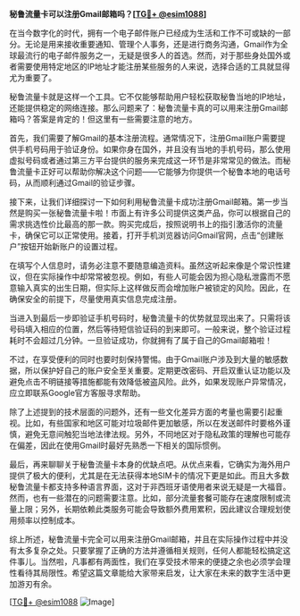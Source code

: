 **秘鲁流量卡可以注册Gmail邮箱吗？[[TG💪+ @esim1088](https://t.me/s/esim1088)]**

在当今数字化的时代，拥有一个电子邮件账户已经成为生活和工作不可或缺的一部分。无论是用来接收重要通知、管理个人事务，还是进行商务沟通，Gmail作为全球最流行的电子邮件服务之一，无疑是很多人的首选。然而，对于那些身处国外或者需要使用特定地区的IP地址才能注册某些服务的人来说，选择合适的工具就显得尤为重要了。

秘鲁流量卡就是这样一个工具。它不仅能够帮助用户轻松获取秘鲁当地的IP地址，还能提供稳定的网络连接。那么问题来了：秘鲁流量卡真的可以用来注册Gmail邮箱吗？答案是肯定的！但这里有一些需要注意的地方。

首先，我们需要了解Gmail的基本注册流程。通常情况下，注册Gmail账户需要提供手机号码用于验证身份。如果你身在国外，并且没有当地的手机号码，那么使用虚拟号码或者通过第三方平台提供的服务来完成这一环节是非常常见的做法。而秘鲁流量卡正好可以帮助你解决这个问题——它能够为你提供一个秘鲁本地的电话号码，从而顺利通过Gmail的验证步骤。

接下来，让我们详细探讨一下如何利用秘鲁流量卡成功注册Gmail邮箱。第一步当然是购买一张秘鲁流量卡啦！市面上有许多公司提供这类产品，你可以根据自己的需求挑选性价比最高的那一款。购买完成后，按照说明书上的指引激活你的流量卡，确保它可以正常使用。接着，打开手机浏览器访问Gmail官网，点击“创建账户”按钮开始新账户的设置过程。

在填写个人信息时，请务必注意不要随意编造资料。虽然这听起来像是个常识性建议，但在实际操作中却常常被忽视。例如，有些人可能会因为担心隐私泄露而不愿意输入真实的出生日期，但实际上这样做反而会增加账户被锁定的风险。因此，在确保安全的前提下，尽量使用真实信息完成注册。

当进入到最后一步即验证手机号码时，秘鲁流量卡的优势就显现出来了。只需将该号码填入相应的位置，然后等待短信验证码的到来即可。一般来说，整个验证过程耗时不会超过几分钟。一旦验证成功，你就拥有了属于自己的Gmail邮箱啦！

不过，在享受便利的同时也要时刻保持警惕。由于Gmail账户涉及到大量的敏感数据，所以保护好自己的账户安全至关重要。定期更改密码、开启双重认证功能以及避免点击不明链接等措施都能有效降低被盗风险。此外，如果发现账户异常情况，应立即联系Google官方客服寻求帮助。

除了上述提到的技术层面的问题外，还有一些文化差异方面的考量也需要引起重视。比如，有些国家和地区可能对垃圾邮件更加敏感，所以在发送邮件时要格外谨慎，避免无意间触犯当地法律法规。另外，不同地区对于隐私政策的理解也可能存在偏差，因此在使用Gmail时最好先熟悉一下相关的国际惯例。

最后，再来聊聊关于秘鲁流量卡本身的优缺点吧。从优点来看，它确实为海外用户提供了极大的便利，尤其是在无法获得本地SIM卡的情况下更是如此。而且大多数秘鲁流量卡都支持多种语言界面，这对于非西班牙语使用者来说无疑是一大福音。然而，也有一些潜在的问题需要注意。比如，部分流量套餐可能存在速度限制或流量上限；另外，长期依赖此类服务可能会导致额外费用累积，因此建议合理规划使用频率以控制成本。

综上所述，秘鲁流量卡完全可以用来注册Gmail邮箱，并且在实际操作过程中并没有太多复杂之处。只要掌握了正确的方法并遵循相关规则，任何人都能轻松搞定这件事儿。当然啦，凡事都有两面性，我们在享受技术带来的便捷之余也必须学会理性看待其局限性。希望这篇文章能给大家带来启发，让大家在未来的数字生活中更加游刃有余。

[[TG💪+ @esim1088](https://t.me/s/esim1088) ![Image](https://i.postimg.cc/4NQfJmqS/Snipaste-2025-05-13-00-14-12.png)]